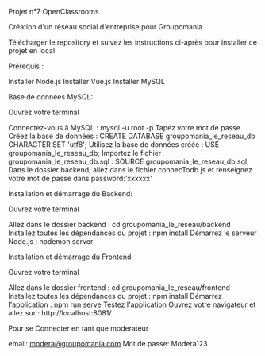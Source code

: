Projet n°7 OpenClassrooms

Création d'un réseau social d'entreprise pour Groupomania

Télécharger le repository et suivez les instructions ci-après pour installer ce projet en local

Prérequis :

Installer Node.js
Installer Vue.js
Installer MySQL


Base de données MySQL:

Ouvrez votre terminal

Connectez-vous à MySQL : mysql -u root -p
Tapez votre mot de passe
Créez la base de données : CREATE DATABASE groupomania_le_reseau_db CHARACTER SET 'utf8';
Utilisez la base de données créée : USE groupomania_le_reseau_db;
Importez le fichier groupomania_le_reseau_db.sql : SOURCE groupomania_le_reseau_db.sql;
Dans le dossier backend, allez dans le fichier connecTodb.js et renseignez votre mot de passe dans password:'xxxxxx'


Installation et démarrage du Backend:

Ouvrez votre terminal

Allez dans le dossier backend : cd groupomania_le_reseau/backend
Installez toutes les dépendances du projet : npm install
Démarrez le serveur Node.js : nodemon server


Installation et démarrage du Frontend:

Ouvrez votre terminal

Allez dans le dossier frontend : cd groupomania_le_reseau/frontend
Installez toutes les dépendances du projet : npm install
Démarrez l'application : npm run serve
Testez l'application
Ouvrez votre navigateur et allez sur : http://localhost:8081/

Pour se Connecter en tant que moderateur

email:          modera@groupomania.com
Mot de passe:   Modera123
